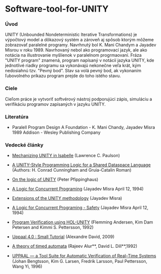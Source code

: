 # Software-tool-for-UNITY

### Úvod


UNITY (Unbounded Nondeterministic Iterative Transformations) je výpočtový model a dôkazový systém a zároveň aj spôsob ktorým môžeme zobrazovať paralelné programy. Navrhnutý bol K. Mani Chandym a Jayadev Misrou v roku 1989. Navrhovaný nebol ako programovací jazyk, ale ako notácia na illustrovanie myšlienok v paralelnom progrmaovaní. Fráza "UNITY program" znamená, program napísaný v notácií jazyka UNITY, kde jednotlivé riadky programu sa vykonávajú nekonečne veľa krát, kým nedosiahnú tzv. "Pevný bod". Stav sa volá pevný bod, ak vykonaním ľubovolného príkazu program prejde do toho istého stavu.


### Ciele

Cieľom práce je vytvoriť softvérový nástroj podporujúci zápis, simuláciu a verifikáciu programov zapísaných v jazyku UNITY. 

### Literatúra

* Paralell Program Design A Foundation  -  K. Mani Chandy, Jayadev Misra 1989 Addison - Wesley Publishing Company

### Vedecké články


* [Mechanizing UNITY in Isabelle](../master/Documents/Articles/Mechanizing%20UNITY%20in%20Isabelle%20-%20Lawrence%20C.%20Paulson.pdf) (Lawrence C. Paulson)

* [A UNITY-Style Programming Logic for a Shared Dataspace Language](../master/Documents/Articles/A%20UNITY-Style%20Programming%20Logic%20for%20a%20Shared%20Dataspace%20Language.pdf) (Authors: H. Conrad Cunningham and Gruia-Catalin Roman)

* [On the logic of UNITY](../master/Documents/Articles/On%20the%20logic%20of%20UNITY%20-%20Peter%20Pfippinghaus.pdf) (Peter Pfippinghaus)

* [A Logic for Concurrent Programing](../master/Documents/Articles/A%20Logic%20for%20Concurrent%20Programing%20-%20Jayadev%20Misra%20April%2012%2C%201994.pdf) (Jayadev Misra April 12, 1994)

* [Extensions of the UNITY methodology](../master/Documents/Articles/(Lecture%20Notes%20in%20Computer%20Science%20908)%20Josyula%20Ramachandra%20Rao%20(eds.)-Extensions%20of%20the%20UNITY%20Methodology_%20Compositionality%2C%20Fairness%20and%20Probability%20in%20Parallelism-Springer-Verlag%20Berlin%20Heidelberg%20.pdf) (Jayadev Misra)

* [A Logic for Concurrent Programing - Safety](../master/Documents/Articles/A%20Logic%20for%20Concurrent%20Programing%20Safety%20-%20Jayadev%20Misra.pdf) (Jayadev Misra April 12, 1994)

* [Program Verification using HOL-UNITY](../master/Documents/Articles/Andersen1994_Chapter_ProgramVerificationUsingHOL-UN.pdf) (Flemming Andersen, Kim Dam Petersen and Kimmi S. Pettersson, 1992)

* [Uppaal 4.0 : Small Tutorial](../master/Documents/Articles/small_tutorial.pdf) (Alexandre David, 2009)

* [A theory of timed automata](../master/Documents/Articles/Timed%20Automata.pdf) (Rajeev Alur**, David L. Dill**,1992)

* [UPPAAL — a Tool Suite for Automatic Veriﬁcation of Real–Time Systems](../master/Documents/Articles/UPPAAL-A%20tool%20suite%20for%20Automatic%20Verification%20of%20Real-Time%20Systems.pdf
) (Johan Bengtsson, Kim G. Larsen, Fredrik Larsson, Paul Pettersson, Wang Yi, 1996)
